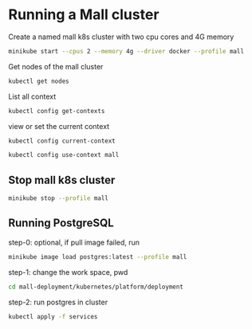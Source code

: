 # Running a Mall cluster

Create a named mall k8s cluster with two cpu cores and 4G memory

```bash
minikube start --cpus 2 --memory 4g --driver docker --profile mall
```

Get nodes of the mall cluster

```bash
kubectl get nodes
```

List all context

```bash
kubectl config get-contexts
```

view or set the current context

```bash
kubectl config current-context
```

```bash
kubectl config use-context mall
```

## Stop mall k8s cluster

```bash
minikube stop --profile mall
```

## Running PostgreSQL

step-0: optional, if pull image failed, run
```bash
minikube image load postgres:latest --profile mall
```

step-1: change the work space, pwd
```bash
cd mall-deployment/kubernetes/platform/deployment
```

step-2: run postgres in cluster
```bash
kubectl apply -f services
```